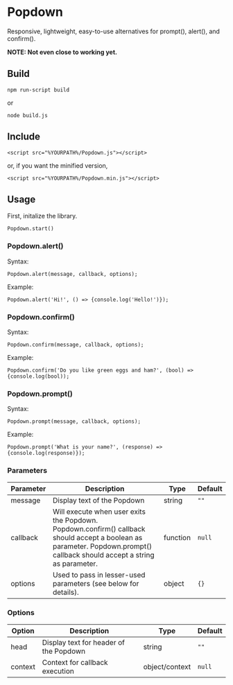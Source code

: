 # Popdown
 Responsive, lightweight, easy-to-use alternatives for prompt(), alert(), and confirm().
 
 **NOTE: Not even close to working yet.**

## Build
```
npm run-script build
```
or
```
node build.js
```

## Include
```
<script src="%YOURPATH%/Popdown.js"></script>
```
or, if you want the minified version,
```
<script src="%YOURPATH%/Popdown.min.js"></script>
```

## Usage
First, initalize the library.
```
Popdown.start()
```

### Popdown.alert()
Syntax:
```
Popdown.alert(message, callback, options);
```
Example:
```
Popdown.alert('Hi!', () => {console.log('Hello!')});
```

### Popdown.confirm()
Syntax:
```
Popdown.confirm(message, callback, options);
```
Example:
```
Popdown.confirm('Do you like green eggs and ham?', (bool) => {console.log(bool));
```

### Popdown.prompt()
Syntax:
```
Popdown.prompt(message, callback, options);
```
Example:
```
Popdown.prompt('What is your name?', (response) => {console.log(response)});
```
### Parameters
| Parameter | Description                                                                                                                                                                 | Type     | Default |
|-----------|-----------------------------------------------------------------------------------------------------------------------------------------------------------------------------|----------|---------|
| message   | Display text of the Popdown                                                                                                                                                 | string   | `""`     |
| callback  | Will execute when user exits the Popdown.  Popdown.confirm() callback should accept a boolean as parameter.  Popdown.prompt() callback should accept a string as parameter. | function | `null`    |
| options   | Used to pass in lesser-used parameters (see below for details).                                                                                                             | object   | `{}`     |

### Options
| Option  | Description                            | Type           | Default |
|---------|----------------------------------------|----------------|---------|
| head    | Display text for header of the Popdown | string         | `""`      |
| context | Context for callback execution         | object/context | `null`    |
